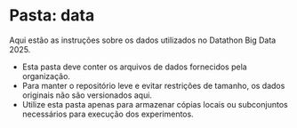 # Pasta: data

Aqui estão as instruções sobre os dados utilizados no Datathon Big Data 2025.

- Esta pasta deve conter os arquivos de dados fornecidos pela organização.
- Para manter o repositório leve e evitar restrições de tamanho, os dados originais não são versionados aqui.
- Utilize esta pasta apenas para armazenar cópias locais ou subconjuntos necessários para execução dos experimentos.

